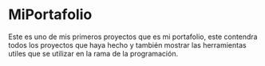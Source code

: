 # MiPortafolio

Este es uno de mis primeros proyectos que es mi portafolio, este contendra todos los proyectos que haya hecho y también mostrar las herramientas utiles que se utilizar en la rama de la programación.
